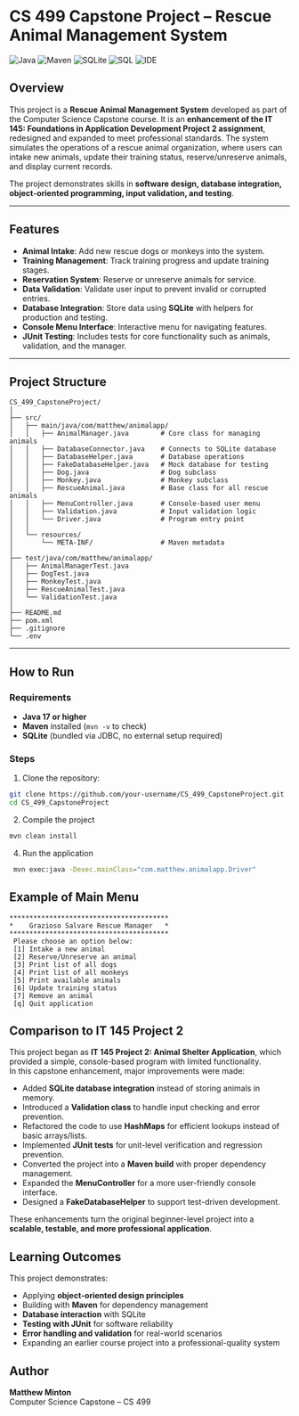 # CS 499 Capstone Project – Rescue Animal Management System  

![Java](https://img.shields.io/badge/Java-17-blue?logo=openjdk) ![Maven](https://img.shields.io/badge/Build-Maven-green?logo=apache-maven) ![SQLite](https://img.shields.io/badge/Database-SQLite-lightgrey?logo=sqlite) ![SQL](https://img.shields.io/badge/Language-SQL-darkblue?logo=postgresql) ![IDE](https://img.shields.io/badge/IDE-IntelliJ_IDEA-purple?logo=intellij-idea)

## Overview
This project is a **Rescue Animal Management System** developed as part of the Computer Science Capstone course. It is an **enhancement of the IT 145: Foundations in Application Development Project 2 assignment**, redesigned and expanded to meet professional standards. The system simulates the operations of a rescue animal organization, where users can intake new animals, update their training status, reserve/unreserve animals, and display current records.

The project demonstrates skills in **software design, database integration, object-oriented programming, input validation, and testing**.

---

## Features
- **Animal Intake**: Add new rescue dogs or monkeys into the system.  
- **Training Management**: Track training progress and update training stages.  
- **Reservation System**: Reserve or unreserve animals for service.  
- **Data Validation**: Validate user input to prevent invalid or corrupted entries.  
- **Database Integration**: Store data using **SQLite** with helpers for production and testing.  
- **Console Menu Interface**: Interactive menu for navigating features.  
- **JUnit Testing**: Includes tests for core functionality such as animals, validation, and the manager.  

---

## Project Structure
```text
CS_499_CapstoneProject/
│
├── src/
│   ├── main/java/com/matthew/animalapp/
│   │   ├── AnimalManager.java        # Core class for managing animals
│   │   ├── DatabaseConnector.java    # Connects to SQLite database
│   │   ├── DatabaseHelper.java       # Database operations
│   │   ├── FakeDatabaseHelper.java   # Mock database for testing
│   │   ├── Dog.java                  # Dog subclass
│   │   ├── Monkey.java               # Monkey subclass
│   │   ├── RescueAnimal.java         # Base class for all rescue animals
│   │   ├── MenuController.java       # Console-based user menu
│   │   ├── Validation.java           # Input validation logic
│   │   └── Driver.java               # Program entry point
│   │
│   └── resources/
│       └── META-INF/                 # Maven metadata
│
├── test/java/com/matthew/animalapp/
│   ├── AnimalManagerTest.java
│   ├── DogTest.java
│   ├── MonkeyTest.java
│   ├── RescueAnimalTest.java
│   └── ValidationTest.java
│
├── README.md
├── pom.xml
├── .gitignore
└── .env
```
---

## How to Run

### Requirements
- **Java 17 or higher**  
- **Maven** installed (`mvn -v` to check)  
- **SQLite** (bundled via JDBC, no external setup required)

### Steps
1. Clone the repository:
```bash
git clone https://github.com/your-username/CS_499_CapstoneProject.git
cd CS_499_CapstoneProject
```

2. Compile the project
```bash
mvn clean install
```

4. Run the application
```bash
 mvn exec:java -Dexec.mainClass="com.matthew.animalapp.Driver"
```

## Example of Main Menu
  ```text
  ****************************************
  *    Grazioso Salvare Rescue Manager   *
  ****************************************
   Please choose an option below:
   [1] Intake a new animal
   [2] Reserve/Unreserve an animal
   [3] Print list of all dogs
   [4] Print list of all monkeys
   [5] Print available animals
   [6] Update training status
   [7] Remove an animal
   [q] Quit application
```


## Comparison to IT 145 Project 2
This project began as **IT 145 Project 2: Animal Shelter Application**, which provided a simple, console-based program with limited functionality.  
In this capstone enhancement, major improvements were made:  

- Added **SQLite database integration** instead of storing animals in memory.  
- Introduced a **Validation class** to handle input checking and error prevention.  
- Refactored the code to use **HashMaps** for efficient lookups instead of basic arrays/lists.  
- Implemented **JUnit tests** for unit-level verification and regression prevention.  
- Converted the project into a **Maven build** with proper dependency management.  
- Expanded the **MenuController** for a more user-friendly console interface.  
- Designed a **FakeDatabaseHelper** to support test-driven development.  

These enhancements turn the original beginner-level project into a **scalable, testable, and more professional application**.

## Learning Outcomes
This project demonstrates:
- Applying **object-oriented design principles**  
- Building with **Maven** for dependency management  
- **Database interaction** with SQLite  
- **Testing with JUnit** for software reliability  
- **Error handling and validation** for real-world scenarios  
- Expanding an earlier course project into a professional-quality system

## Author
**Matthew Minton**  
Computer Science Capstone – CS 499  

